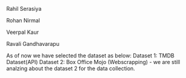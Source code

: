 Rahil Serasiya

Rohan Nirmal

Veerpal Kaur

Ravali Gandhavarapu


As of now we have selected the dataset as below:
Dataset 1: TMDB Dataset(API)
Dataset 2: Box Office Mojo (Webscrapping) - we are still analzing about the dataset 2 for the data collection.
